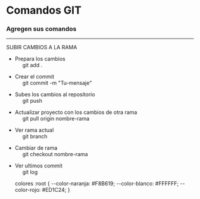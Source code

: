 # Comandos GIT
### Agregen sus comandos
-----------------------------------------------

SUBIR CAMBIOS A LA RAMA

- Prepara los cambios<br>
    &nbsp;&nbsp;&nbsp;&nbsp;&nbsp;git add .

- Crear el commit<br>
    &nbsp;&nbsp;&nbsp;&nbsp;&nbsp;git commit -m "Tu-mensaje"

- Subes los cambios al repositorio<br>
    &nbsp;&nbsp;&nbsp;&nbsp;&nbsp;git push

- Actualizar proyecto con los cambios de otra rama<br>
    &nbsp;&nbsp;&nbsp;&nbsp;&nbsp;git pull origin nombre-rama

- Ver rama actual<br>
    &nbsp;&nbsp;&nbsp;&nbsp;&nbsp;git branch

- Cambiar de rama<br>
    &nbsp;&nbsp;&nbsp;&nbsp;&nbsp;git checkout nombre-rama

- Ver ultimos commit<br>
    &nbsp;&nbsp;&nbsp;&nbsp;&nbsp;git log


    colores
     :root {
        --color-naranja: #F8B619;
        --color-blanco: #FFFFFF;
        --color-rojo: #ED1C24; }